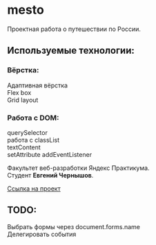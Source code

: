 # mesto
Проектная работа о путешествии по России.  
## Используемые технологии: 
### Вёрстка:
Адаптивная вёрстка  
Flex box  
Grid layout  
### Работа с DOM:
querySelector  
работа с classList  
textContent  
setAttribute
addEventListener

Факультет веб-разработки Яндекс Практикума.  
Студент **Евгений Чернышов**.  

[Ссылка на проект](https://eugesher.github.io/mesto/)  

## TODO:
Выбрать формы через document.forms.name  
Делегировать события  
